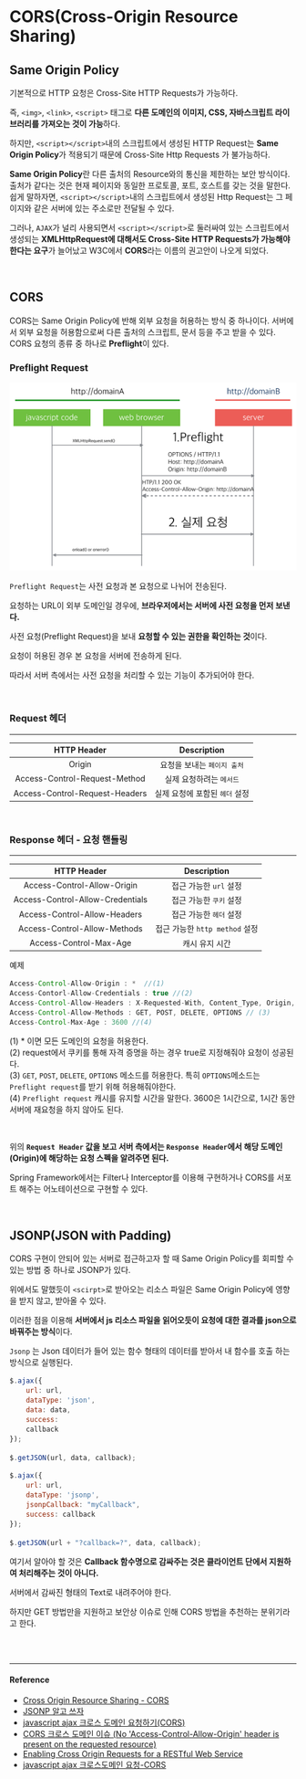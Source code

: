 # CORS(Cross-Origin Resource Sharing)

## Same Origin Policy

기본적으로 HTTP 요청은 Cross-Site HTTP Requests가 가능하다.

즉, `<img>`, `<link>`, `<script>` 태그로 **다른 도메인의 이미지, CSS, 자바스크립트 라이브러리를 가져오는 것이 가능**하다.

하지만, `<script></script>`내의 스크립트에서 생성된 HTTP Request는 **Same Origin Policy**가 적용되기 때문에 Cross-Site Http Requests 가 불가능하다. 

**Same Origin Policy**란 다른 출처의 Resource와의 통신을 제한하는 보안 방식이다. 출처가 같다는 것은 현재 페이지와 동일한 프로토콜, 포트, 호스트를 갖는 것을 말한다. 쉽게 말하자면, `<script></script>`내의 스크립트에서 생성된 Http Request는 그 페이지와 같은 서버에 있는 주소로만 전달될 수 있다. 

그러나, `AJAX`가 널리 사용되면서 `<script></script>`로 둘러싸여 있는 스크립트에서 생성되는 **XMLHttpRequest에 대해서도 Cross-Site HTTP Requests가 가능해야 한다는 요구**가 늘어났고 W3C에서 **CORS**라는 이름의 권고안이 나오게 되었다.

<br/>  

## CORS
CORS는 Same Origin Policy에 반해 외부 요청을 허용하는 방식 중 하나이다. 서버에서 외부 요청을 허용함으로써 다른 출처의 스크립트, 문서 등을 주고 받을 수 있다. CORS 요청의 종류 중 하나로 **Preflight**이 있다. 

### Preflight Request

![preflight-process](/assets/images/preflight-process.png)

`Preflight Request`는 사전 요청과 본 요청으로 나뉘어 전송된다. 

요청하는 URL이 외부 도메인일 경우에, **브라우저에서는 서버에 사전 요청을 먼저 보낸다.**

사전 요청(Preflight Request)을 보내 **요청할 수 있는 권한을 확인하는 것**이다.

요청이 허용된 경우 본 요청을 서버에 전송하게 된다.

따라서 서버 측에서는 사전 요청을 처리할 수 있는 기능이 추가되어야 한다.

<br/>

### Request 헤더

---

|           HTTP Header            |          Description           |
| :------------------------------: | :----------------------------: |
|   Origin    |     요청을 보내는 `페이지 출처`     |
| Access-Control-Request-Method |    실제 요청하려는 `메서드`     |
|   Access-Control-Request-Headers   |    실제 요청에 포함된 `헤더` 설정     |


<br/>

### Response 헤더 - 요청 핸들링

---

|           HTTP Header            |          Description           |
| :------------------------------: | :----------------------------: |
|   Access-Control-Allow-Origin    |     접근 가능한 `url` 설정     |
| Access-Control-Allow-Credentials |    접근 가능한 `쿠키` 설정     |
|   Access-Control-Allow-Headers   |    접근 가능한 `헤더` 설정     |
|   Access-Control-Allow-Methods   | 접근 가능한 `http method` 설정 |
|   Access-Control-Max-Age   | 캐시 유지 시간 |


예제
```java
Access-Control-Allow-Origin : *  //(1)
Access-Contorl-Allow-Credentials : true //(2)
Access-Control-Allow-Headers : X-Requested-With, Content_Type, Origin, Accept, Access-Control-Request-Method, Access-Control-Request-Headers, Authorization   
Access-Control-Allow-Methods : GET, POST, DELETE, OPTIONS // (3)
Access-Control-Max-Age : 3600 //(4)
```
(1) * 이면 모든 도메인의 요청을 허용한다.  
(2) request에서 쿠키를 통해 자격 증명을 하는 경우 true로 지정해줘야 요청이 성공된다.  
(3) `GET`, `POST`, `DELETE`, `OPTIONS` 메소드를 허용한다. 특히 `OPTIONS`메소드는 `Preflight request`를 받기 위해 허용해줘야한다.     
(4) `Preflight request` 캐시를 유지할 시간을 말한다. 3600은 1시간으로, 1시간 동안 서버에 재요청을 하지 않아도 된다.

<br/>

위의 **`Request Header` 값을 보고 서버 측에서는 `Response Header`에서 해당 도메인(Origin)에 해당하는 요청 스펙을 알려주면 된다.** 

Spring Framework에서는 Filter나 Interceptor를 이용해 구현하거나 CORS를 서포트 해주는 어노테이션으로 구현할 수 있다.

<br/>

## JSONP(JSON with Padding)

CORS 구현이 안되어 있는 서버로 접근하고자 할 때 Same Origin Policy를 회피할 수 있는 방법 중 하나로 JSONP가 있다.

위에서도 말했듯이 `<scirpt>`로 받아오는 리소스 파일은 Same Origin Policy에 영향을 받지 않고, 받아올 수 있다. 

이러한 점을 이용해 **서버에서 js 리소스 파일을 읽어오듯이 요청에 대한 결과를 json으로 바꿔주는 방식**이다. 

`Jsonp` 는 Json 데이터가 들어 있는 함수 형태의 데이터를 받아서 내 함수를 호출 하는 방식으로 실행된다.

```js
$.ajax({ 
    url: url, 
    dataType: 'json', 
    data: data, 
    success: 
    callback 
}); 

$.getJSON(url, data, callback); 
```

```js
$.ajax({ 
    url: url, 
    dataType: 'jsonp', 
    jsonpCallback: "myCallback", 
    success: callback 
}); 

$.getJSON(url + "?callback=?", data, callback);
```

여기서 알아야 할 것은 **Callback 함수명으로 감싸주는 것은 클라이언트 단에서 지원하여 처리해주는 것이 아니다.**

서버에서 감싸진 형태의 Text로 내려주어야 한다.

하지만 GET 방법만을 지원하고 보안상 이슈로 인해 CORS 방법을 추천하는 분위기라고 한다.

<br/>

## 

---

#### Reference

- [Cross Origin Resource Sharing - CORS](https://homoefficio.github.io/2015/07/21/Cross-Origin-Resource-Sharing/)
- [JSONP 알고 쓰자](http://kingbbode.tistory.com/26)
- [javascript ajax 크로스 도메인 요청하기(CORS)](http://enterkey.tistory.com/409)
- [CORS 크로스 도메인 이슈 (No 'Access-Control-Allow-Origin' header is present on the requested resource)](http://ooz.co.kr/232)
- [Enabling Cross Origin Requests for a RESTful Web Service](https://spring.io/guides/gs/rest-service-cors/)
- [javascript ajax 크로스도메인 요청-CORS](https://brunch.co.kr/@adrenalinee31/1)
